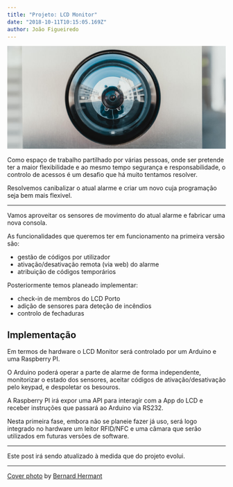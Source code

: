 ```yaml
---
title: "Projeto: LCD Monitor"
date: "2018-10-11T10:15:05.169Z"
author: João Figueiredo
---
```


![Let's Make It](bernard-hermant-590572-unsplash.jpg)

Como espaço de trabalho partilhado por várias pessoas, onde ser pretende ter a maior flexibilidade e ao mesmo tempo segurança e responsabilidade, o controlo de acessos é um desafio que há muito tentamos resolver.

Resolvemos canibalizar o atual alarme e criar um novo cuja programação seja bem mais flexivel.

---

Vamos aproveitar os sensores de movimento do atual alarme e fabricar uma nova consola.

As funcionalidades que queremos ter em funcionamento na primeira versão são:
* gestão de códigos por utilizador
* ativação/desativação remota (via web) do alarme
* atribuição de códigos temporários

Posteriormente temos planeado implementar:
* check-in de membros do LCD Porto
* adição de sensores para deteção de incêndios
* controlo de fechaduras

## Implementação

Em termos de hardware o LCD Monitor será controlado por um Arduino e uma Raspberry PI.

O Arduino poderá operar a parte de alarme de forma independente, monitorizar o estado dos sensores, aceitar códigos de ativação/desativação pelo keypad, e despoletar os besouros.

A Raspberry PI irá expor uma API para interagir com a App do LCD e receber instruções que passará ao Arduino via RS232.

Nesta primeira fase, embora não se planeie fazer já uso, será logo integrado no hardware um leitor RFID/NFC e uma câmara que serão utilizados em futuras versões de software.

---

Este post irá sendo atualizado à medida que do projeto evolui.

---
<a href="https://unsplash.com/photos/IhcSHrZXFs4" target="_blank">Cover photo</a>
by <a href="https://unsplash.com/@bernardhermant" target="_blank">Bernard Hermant</a>
